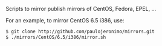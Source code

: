Scripts to mirror publish mirrors of CentOS, Fedora, EPEL, ...

For an example, to mirror CentOS 6.5 i386, use:
```bash
$ git clone http://github.com/paulojeronimo/mirrors.git 
$ ./mirrors/CentOS/6.5/i386/mirror.sh
```
